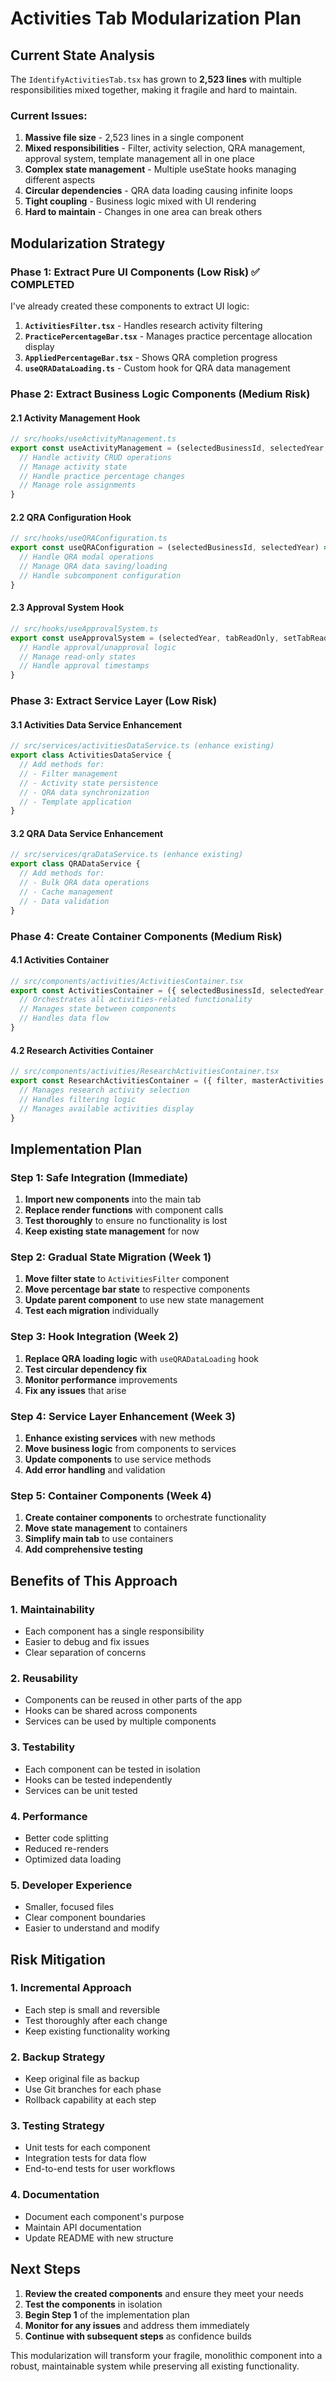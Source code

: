 # Activities Tab Modularization Plan

## Current State Analysis

The `IdentifyActivitiesTab.tsx` has grown to **2,523 lines** with multiple responsibilities mixed together, making it fragile and hard to maintain.

### Current Issues:
1. **Massive file size** - 2,523 lines in a single component
2. **Mixed responsibilities** - Filter, activity selection, QRA management, approval system, template management all in one place
3. **Complex state management** - Multiple useState hooks managing different aspects
4. **Circular dependencies** - QRA data loading causing infinite loops
5. **Tight coupling** - Business logic mixed with UI rendering
6. **Hard to maintain** - Changes in one area can break others

## Modularization Strategy

### Phase 1: Extract Pure UI Components (Low Risk) ✅ COMPLETED

I've already created these components to extract UI logic:

1. **`ActivitiesFilter.tsx`** - Handles research activity filtering
2. **`PracticePercentageBar.tsx`** - Manages practice percentage allocation display
3. **`AppliedPercentageBar.tsx`** - Shows QRA completion progress
4. **`useQRADataLoading.ts`** - Custom hook for QRA data management

### Phase 2: Extract Business Logic Components (Medium Risk)

#### 2.1 Activity Management Hook
```typescript
// src/hooks/useActivityManagement.ts
export const useActivityManagement = (selectedBusinessId, selectedYear, businesses, setBusinesses) => {
  // Handle activity CRUD operations
  // Manage activity state
  // Handle practice percentage changes
  // Manage role assignments
}
```

#### 2.2 QRA Configuration Hook
```typescript
// src/hooks/useQRAConfiguration.ts
export const useQRAConfiguration = (selectedBusinessId, selectedYear) => {
  // Handle QRA modal operations
  // Manage QRA data saving/loading
  // Handle subcomponent configuration
}
```

#### 2.3 Approval System Hook
```typescript
// src/hooks/useApprovalSystem.ts
export const useApprovalSystem = (selectedYear, tabReadOnly, setTabReadOnly, approvedTabs, setApprovedTabs) => {
  // Handle approval/unapproval logic
  // Manage read-only states
  // Handle approval timestamps
}
```

### Phase 3: Extract Service Layer (Low Risk)

#### 3.1 Activities Data Service Enhancement
```typescript
// src/services/activitiesDataService.ts (enhance existing)
export class ActivitiesDataService {
  // Add methods for:
  // - Filter management
  // - Activity state persistence
  // - QRA data synchronization
  // - Template application
}
```

#### 3.2 QRA Data Service Enhancement
```typescript
// src/services/qraDataService.ts (enhance existing)
export class QRADataService {
  // Add methods for:
  // - Bulk QRA data operations
  // - Cache management
  // - Data validation
}
```

### Phase 4: Create Container Components (Medium Risk)

#### 4.1 Activities Container
```typescript
// src/components/activities/ActivitiesContainer.tsx
export const ActivitiesContainer = ({ selectedBusinessId, selectedYear, ...props }) => {
  // Orchestrates all activities-related functionality
  // Manages state between components
  // Handles data flow
}
```

#### 4.2 Research Activities Container
```typescript
// src/components/activities/ResearchActivitiesContainer.tsx
export const ResearchActivitiesContainer = ({ filter, masterActivities, onAddActivity }) => {
  // Manages research activity selection
  // Handles filtering logic
  // Manages available activities display
}
```

## Implementation Plan

### Step 1: Safe Integration (Immediate)
1. **Import new components** into the main tab
2. **Replace render functions** with component calls
3. **Test thoroughly** to ensure no functionality is lost
4. **Keep existing state management** for now

### Step 2: Gradual State Migration (Week 1)
1. **Move filter state** to `ActivitiesFilter` component
2. **Move percentage bar state** to respective components
3. **Update parent component** to use new state management
4. **Test each migration** individually

### Step 3: Hook Integration (Week 2)
1. **Replace QRA loading logic** with `useQRADataLoading` hook
2. **Test circular dependency fix**
3. **Monitor performance** improvements
4. **Fix any issues** that arise

### Step 4: Service Layer Enhancement (Week 3)
1. **Enhance existing services** with new methods
2. **Move business logic** from components to services
3. **Update components** to use service methods
4. **Add error handling** and validation

### Step 5: Container Components (Week 4)
1. **Create container components** to orchestrate functionality
2. **Move state management** to containers
3. **Simplify main tab** to use containers
4. **Add comprehensive testing**

## Benefits of This Approach

### 1. **Maintainability**
- Each component has a single responsibility
- Easier to debug and fix issues
- Clear separation of concerns

### 2. **Reusability**
- Components can be reused in other parts of the app
- Hooks can be shared across components
- Services can be used by multiple components

### 3. **Testability**
- Each component can be tested in isolation
- Hooks can be tested independently
- Services can be unit tested

### 4. **Performance**
- Better code splitting
- Reduced re-renders
- Optimized data loading

### 5. **Developer Experience**
- Smaller, focused files
- Clear component boundaries
- Easier to understand and modify

## Risk Mitigation

### 1. **Incremental Approach**
- Each step is small and reversible
- Test thoroughly after each change
- Keep existing functionality working

### 2. **Backup Strategy**
- Keep original file as backup
- Use Git branches for each phase
- Rollback capability at each step

### 3. **Testing Strategy**
- Unit tests for each component
- Integration tests for data flow
- End-to-end tests for user workflows

### 4. **Documentation**
- Document each component's purpose
- Maintain API documentation
- Update README with new structure

## Next Steps

1. **Review the created components** and ensure they meet your needs
2. **Test the components** in isolation
3. **Begin Step 1** of the implementation plan
4. **Monitor for any issues** and address them immediately
5. **Continue with subsequent steps** as confidence builds

This modularization will transform your fragile, monolithic component into a robust, maintainable system while preserving all existing functionality. 